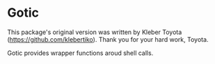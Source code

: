 # Gotic

This package's original version was written by Kleber Toyota (https://github.com/klebertiko). Thank you for your hard work, Toyota.

Gotic provides wrapper functions aroud shell calls.
